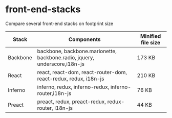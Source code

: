 # front-end-stacks
Compare several front-end stacks on footprint size

| Stack | Components | Minified file size |
|-------|------------|--------------------|
| Backbone | backbone, backbone.marionette, backbone.radio, jquery, underscore,i18n-js | 173 KB |
| React | react, react-dom, react-router-dom, react-redux, redux, i18n-js | 210 KB |
| Inferno | inferno, redux, inferno-redux, inferno-router,i18n-js | 76 KB |
| Preact | preact, redux, preact-redux, redux-router, i18n-js | 44 KB |
